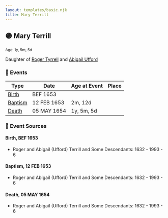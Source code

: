 ```yaml
---
layout: templates/basic.njk
title: Mary Terrill
---
```

## 🟣 Mary Terrill
<small>Age: 1y, 5m, 5d</small>

Daughter of [Roger Tyrrell](/people/2/2108514) and [Abigail Ufford](/people/9/99473444)

### 📆 Events

Type | Date | Age at Event | Place
------ | ------ | ------ | ------
[Birth](#event-event-2) | BEF 1653 |  |
[Baptism](#event-event-0) | 12 FEB 1653 | 2m, 12d |
[Death](#event-event-4) | 05 MAY 1654 | 1y, 5m, 5d |

### 📰 Event Sources

#### <a id="event-event-2"></a> Birth, BEF 1653
* Roger and Abigail (Ufford) Terrill and Some Descendants: 1632 - 1993  - 6

#### <a id="event-event-0"></a> Baptism, 12 FEB 1653
* Roger and Abigail (Ufford) Terrill and Some Descendants: 1632 - 1993  - 6

#### <a id="event-event-4"></a> Death, 05 MAY 1654
* Roger and Abigail (Ufford) Terrill and Some Descendants: 1632 - 1993  - 6